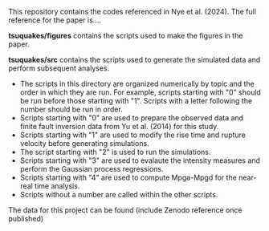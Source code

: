 This repository contains the codes referenced in Nye et al. (2024). The full reference for the paper is....

**tsuquakes/figures** contains the scripts used to make the figures in the paper. 

**tsuquakes/src** contains the scripts used to generate the simulated data and perform subsequent analyses. 
- The scripts in this directory are organized numerically by topic and the order in which they are run. For example, scripts starting with "0" should be run before those starting with "1". Scripts with a letter following the number should be run in order. 
- Scripts starting with "0" are used to prepare the observed data and finite fault inversion data from Yu et al. (2014) for this study.
- Scripts starting with "1" are used to modify the rise time and rupture velocity before generating simulations.
- The script starting with "2" is used to run the simulations.
- Scripts starting with "3" are used to evalaute the intensity measures and perform the Gaussian process regressions.
- Scripts starting with "4" are used to compute Mpga-Mpgd for the near-real time analysis.
- Scripts without a number are called within the other scripts.

The data for this project can be found (include Zenodo reference once published)

